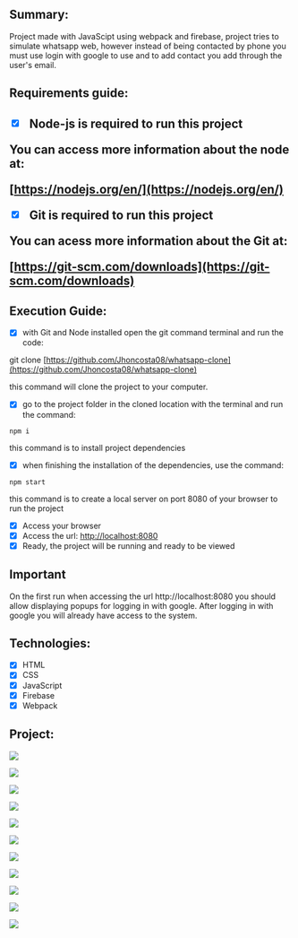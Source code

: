 <h2>Summary:</h2>

Project made with JavaScipt using webpack and firebase, project tries to simulate whatsapp web,
however instead of being contacted by phone you must use login with google to use and
to add contact you add through the user's email.

<h2>Requirements guide:<h2>

- [x] Node-js is required to run this project

You can access more information about the node at:

[https://nodejs.org/en/](https://nodejs.org/en/)

- [x] Git is required to run this project

You can acess more information about the Git at:

[https://git-scm.com/downloads](https://git-scm.com/downloads)

<h2>Execution Guide:</h2>

- [x] with Git and Node installed open the git command terminal
and run the code:

git clone [https://github.com/Jhoncosta08/whatsapp-clone](https://github.com/Jhoncosta08/whatsapp-clone)

this command will clone the project to your computer.

- [x] go to the project folder in the cloned location with the terminal and run the command:

```npm i```

this command is to install project dependencies

- [x] when finishing the installation of the dependencies, use the command:

```npm start```

this command is to create a local server on port 8080 of your browser to run the project

- [x] Access your browser
- [x] Access the url: [http://localhost:8080](http://localhost:8080)
- [x] Ready, the project will be running and ready to be viewed

<h2>Important</h2>

On the first run when accessing the url http://localhost:8080 you should
allow displaying popups for logging in with google.
After logging in with google you will already have access to the system.

<h2>Technologies:</h2>

- [x] HTML
- [x] CSS
- [x] JavaScript
- [x] Firebase
- [x] Webpack

<h2>Project:</h2>

<p>
  <img src="https://github.com/Jhoncosta08/whatsapp-clone/blob/master/project-pages-img/home.png" style="width: auto; max-height: 300px">
</p>

<p>
  <img src="https://github.com/Jhoncosta08/whatsapp-clone/blob/master/project-pages-img/chat.png" style="width: auto; max-height: 300px">
</p>

<p>
  <img src="https://github.com/Jhoncosta08/whatsapp-clone/blob/master/project-pages-img/emojis.png" style="width: auto; max-height: 300px">
</p>

<p>
  <img src="https://github.com/Jhoncosta08/whatsapp-clone/blob/master/project-pages-img/image-anex.png" style="width: auto; max-height: 300px">
</p>

<p>
  <img src="https://github.com/Jhoncosta08/whatsapp-clone/blob/master/project-pages-img/picturre-cam.png" style="width: auto; max-height: 300px">
</p>

<p>
  <img src="https://github.com/Jhoncosta08/whatsapp-clone/blob/master/project-pages-img/picture-cam-chat.png" style="width: auto; max-height: 300px">
</p>

<p>
  <img src="https://github.com/Jhoncosta08/whatsapp-clone/blob/master/project-pages-img/file-upload.png" style="width: auto; max-height: 300px">
</p>

<p>
  <img src="https://github.com/Jhoncosta08/whatsapp-clone/blob/master/project-pages-img/file-uupload-chat.png" style="width: auto; max-height: 300px">
</p>

<p>
  <img src="https://github.com/Jhoncosta08/whatsapp-clone/blob/master/project-pages-img/audio-upload.png" style="width: auto; max-height: 300px">
</p>

<p>
  <img src="https://github.com/Jhoncosta08/whatsapp-clone/blob/master/project-pages-img/contact-anex.png" style="width: auto; max-height: 300px">
</p>

<p>
  <img src="https://github.com/Jhoncosta08/whatsapp-clone/blob/master/project-pages-img/chat-conversations.png" style="width: auto; max-height: 300px">
</p>
